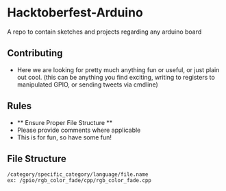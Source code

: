 # Hacktoberfest-Arduino
A repo to contain sketches and projects regarding any arduino board
## Contributing
* Here we are looking for pretty much anything fun or useful, or just plain out cool. (this can be anything you find exciting, writing to registers to manipulated GPIO, or sending tweets via cmdline)

## Rules
* ** Ensure Proper File Structure **
* Please provide comments where applicable
* This is for fun, so have some fun!

## File Structure
```
/category/specific_category/language/file.name
ex: /gpio/rgb_color_fade/cpp/rgb_color_fade.cpp
```
